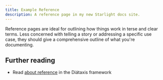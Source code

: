 ```yaml
---
title: Example Reference
description: A reference page in my new Starlight docs site.
---
```


Reference pages are ideal for outlining how things work in terse and clear terms.
Less concerned with telling a story or addressing a specific use case, they
should give a comprehensive outline of what you're documenting.

## Further reading

-   Read [about reference](https://diataxis.fr/reference/) in the Diátaxis framework
